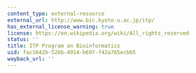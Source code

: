 ```yaml
---
content_type: external-resource
external_url: http://www.bic.kyoto-u.ac.jp/itp/
has_external_license_warning: true
license: https://en.wikipedia.org/wiki/All_rights_reserved
status: ''
title: ITP Program on Bioinformatics
uid: fac1642b-52bb-4914-b697-f42a765ecbb5
wayback_url: ''
---
```

